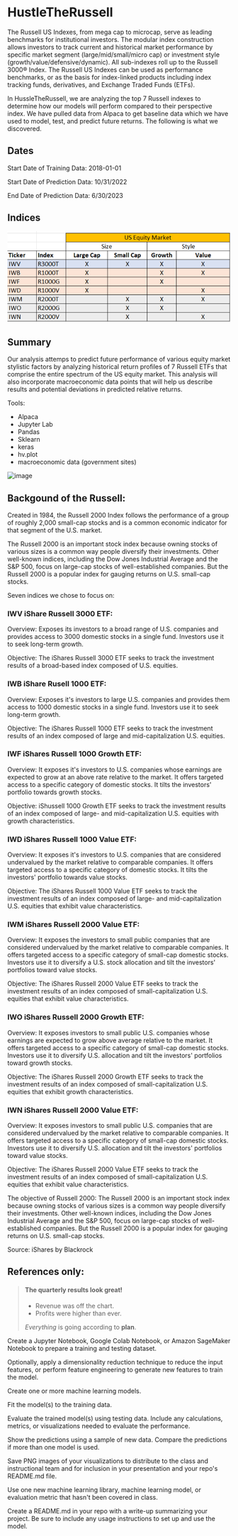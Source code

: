 # HustleTheRussell

The Russell US Indexes, from mega cap to microcap, serve as leading benchmarks for institutional investors. The modular index construction allows investors to track current and historical market performance by specific market segment (large/mid/small/micro cap) or investment style (growth/value/defensive/dynamic). All sub-indexes roll up to the Russell 3000® Index. The Russell US Indexes can be used as performance benchmarks, or as the basis for index-linked products including index tracking funds, derivatives, and Exchange Traded Funds (ETFs).

In HussleTheRussell, we are analyzing the top 7 Russell indexes to determine how our models will perform compared to their perspective index. We have pulled data from Alpaca to get baseline data which we have used to model, test, and predict future returns. The following is what we discovered.

## Dates

Start Date of Training Data: 2018-01-01

Start Date of Prediction Data: 10/31/2022

End Date of Prediction Data: 6/30/2023

## Indices

![](figures/image.png)

## Summary

Our analysis attemps to predict future performance of various equity market stylistic factors by analyzing historical return profiles of 7 Russell ETFs that comprise the entire spectrum of the US equity market. This analysis will also incorporate macroeconomic data points that will help us describe results and potential deviations in predicted relative returns. 

Tools:
* Alpaca
* Jupyter Lab
* Pandas
* Sklearn
* keras
* hv.plot
* macroeconomic data (government sites)


![image](https://github.com/tjwentling/HustleTheRussell/assets/57773931/f601c6f7-a9c1-422e-8063-f6174c73d241)

## Backgound of the Russell:

Created in 1984, the Russell 2000 Index follows the performance of a group of roughly 2,000 small-cap stocks and is a common economic indicator for that segment of the U.S. market.

The Russell 2000 is an important stock index because owning stocks of various sizes is a common way people diversify their investments. Other well-known indices, including the Dow Jones Industrial Average and the S&P 500, focus on large-cap stocks of well-established companies. But the Russell 2000 is a popular index for gauging returns on U.S. small-cap stocks.

Seven indices we chose to focus on:

### **IWV** iShare Russell 3000 ETF:
Overview:
Exposes its investors to a broad range of U.S. companies and provides access to 3000 domestic stocks in a single fund. Investors use it to seek long-term growth.

Objective: The iShares Russell 3000 ETF seeks to track the investment results of a broad-based index composed of U.S. equities.
### **IWB** iShare Rusell 1000 ETF:
Overview:
Exposes it's investors to large U.S. companies and provides them access to 1000 domestic stocks in a single fund. Investors use it to seek long-term growth.

Objective: The iShares Russell 1000 ETF seeks to track the investment results of an index composed of large and mid-capitalization U.S. equities.
### **IWF** iShares Russell 1000 Growth ETF:
Overview:
It exposes it's investors to U.S. companies whose earnings are expected to grow at an above rate relative to the market. It offers targeted access to a specific category of domestic stocks. It tilts the investors' portfolio towards growth stocks.

Objective: iShussell 1000 Growth ETF seeks to track the investment results of an index composed of large- and mid-capitalization U.S. equities with growth characteristics.
### **IWD** iShares Russell 1000 Value ETF:
Overview:
It exposes it's investors to U.S. companies that are considered undervalued by the market relative to comparable companies. It offers targeted access to a specific category of domestic stocks. It tilts the investors' portfolio towards value stocks.

Objective: The iShares Russell 1000 Value ETF seeks to track the investment results of an index composed of large- and mid-capitalization U.S. equities that exhibit value characteristics.
### **IWM** iShares Russell 2000 Value ETF:
Overview:
It exposes the investors to small public companies that are considered undervalued by the market relative to comparable companies. It offers targeted access to a specific category of small-cap domestic stocks. Investors use it to diversify a U.S. stock allocation and tilt the investors' portfolios toward value stocks.

Objective: The iShares Russell 2000 Value ETF seeks to track the investment results of an index composed of small-capitalization U.S. equities that exhibit value characteristics.
### **IWO** iShares Russell 2000 Growth ETF:
Overview:
It exposes investors to small public U.S. companies whose earnings are expected to grow above average relative to the market. It offers targeted access to a specific category of small-cap domestic stocks. Investors use it to diversify U.S. allocation and tilt the investors' portfolios toward growth stocks.

Objective: The iShares Russell 2000 Growth ETF seeks to track the investment results of an index composed of small-capitalization U.S. equities that exhibit growth characteristics.
### **IWN** iShares Russell 2000 Value ETF:
Overview:
It exposes investors to small public U.S. companies that are considered undervalued by the market relative to comparable companies. It offers targeted access to a specific category of small-cap domestic stocks. Investors use it to diversify U.S. allocation and tilt the investors' portfolios toward value stocks.

Objective: The iShares Russell 2000 Value ETF seeks to track the investment results of an index composed of small-capitalization U.S. equities that exhibit value characteristics.




The objective of Russell 2000: The Russell 2000 is an important stock index because owning stocks of various sizes is a common way people diversify their investments. Other well-known indices, including the Dow Jones Industrial Average and the S&P 500, focus on large-cap stocks of well-established companies. But the Russell 2000 is a popular index for gauging returns on U.S. small-cap stocks.

Source: iShares by Blackrock

## References only:

> #### The quarterly results look great!
>
> - Revenue was off the chart.
> - Profits were higher than ever.
>
>  *Everything* is going according to **plan**.

Create a Jupyter Notebook, Google Colab Notebook, or Amazon SageMaker Notebook to prepare a training and testing dataset.


 Optionally, apply a dimensionality reduction technique to reduce the input features, or perform feature engineering to generate new features to train the model.


 Create one or more machine learning models.


 Fit the model(s) to the training data.


 Evaluate the trained model(s) using testing data. Include any calculations, metrics, or visualizations needed to evaluate the performance.


 Show the predictions using a sample of new data. Compare the predictions if more than one model is used.


 Save PNG images of your visualizations to distribute to the class and instructional team and for inclusion in your presentation and your repo's README.md file.


 Use one new machine learning library, machine learning model, or evaluation metric that hasn't been covered in class.


 Create a README.md in your repo with a write-up summarizing your project. Be sure to include any usage instructions to set up and use the model.
